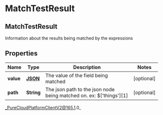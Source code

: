 # MatchTestResult

## MatchTestResult
Information about the results being matched by the expressions

## Properties

|Name | Type | Description | Notes|
|------------ | ------------- | ------------- | -------------|
| **value** | [**JSON**](JSON) | The value of the field being matched | [optional] |
| **path** | **String** | The json path to the json node being matched on. ex: $[&#39;things&#39;][1] | [optional] |



_PureCloudPlatformClientV2@165.1.0_
